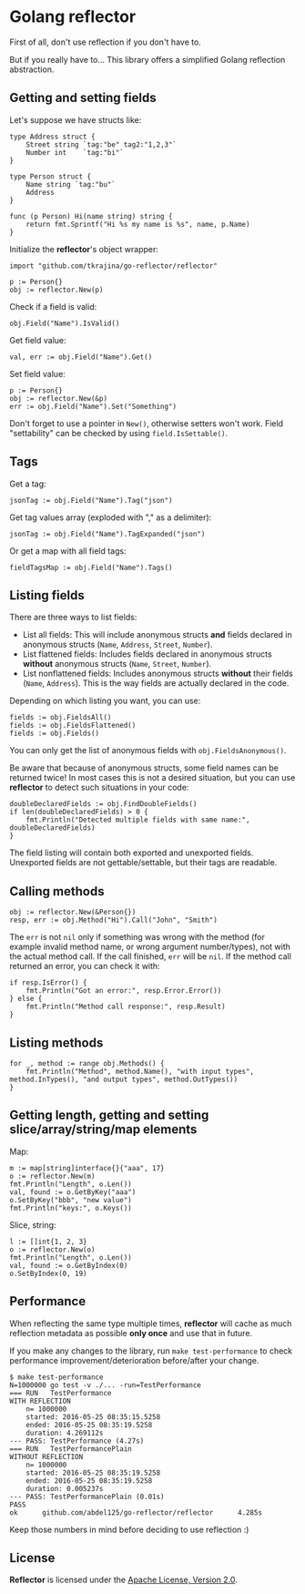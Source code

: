 # Golang reflector

First of all, don't use reflection if you don't have to.

But if you really have to... This library offers a simplified Golang reflection abstraction.

## Getting and setting fields

Let's suppose we have structs like:

    type Address struct {
        Street string `tag:"be" tag2:"1,2,3"`
        Number int    `tag:"bi"`
    }

    type Person struct {
        Name string `tag:"bu"`
        Address
    }

    func (p Person) Hi(name string) string {
        return fmt.Sprintf("Hi %s my name is %s", name, p.Name)
    }

Initialize the **reflector**'s object wrapper:

    import "github.com/tkrajina/go-reflector/reflector"

	p := Person{}
	obj := reflector.New(p)

Check if a field is valid:

    obj.Field("Name").IsValid()

Get field value:

    val, err := obj.Field("Name").Get()

Set field value:

	p := Person{}
	obj := reflector.New(&p)
    err := obj.Field("Name").Set("Something")

Don't forget to use a pointer in `New()`, otherwise setters won't work. Field "settability" can be checked by using `field.IsSettable()`.

## Tags

Get a tag:

    jsonTag := obj.Field("Name").Tag("json")

Get tag values array (exploded with "," as a delimiter):

    jsonTag := obj.Field("Name").TagExpanded("json")

Or get a map with all field tags:

    fieldTagsMap := obj.Field("Name").Tags()

## Listing fields

There are three ways to list fields:

 * List all fields: This will include anonymous structs **and** fields declared in  anonymous structs (`Name`, `Address`, `Street`, `Number`).
 * List flattened fields: Includes fields declared in anonymous structs **without**  anonymous structs (`Name`, `Street`, `Number`).
 * List nonflattened fields: Includes anonymous structs **without** their fields (`Name`, `Address`). This is the way fields are actually declared in the code.

Depending on which listing you want, you can use:

    fields := obj.FieldsAll()
    fields := obj.FieldsFlattened()
    fields := obj.Fields()

You can only get the list of anonymous fields with `obj.FieldsAnonymous()`.

Be aware that because of anonymous structs, some field names can be returned twice!
In most cases this is not a desired situation, but you can use **reflector** to detect such situations in your code:

    doubleDeclaredFields := obj.FindDoubleFields()
    if len(doubleDeclaredFields) > 0 {
        fmt.Println("Detected multiple fields with same name:", doubleDeclaredFields)
    }

The field listing will contain both exported and unexported fields. Unexported fields are not gettable/settable, but their tags are readable.

## Calling methods

	obj := reflector.New(&Person{})
    resp, err := obj.Method("Hi").Call("John", "Smith")

The `err` is not `nil` only if something was wrong with the method (for example invalid method name, or wrong argument number/types), not with the actual method call.
If the call finished, `err` will be `nil`.
If the method call returned an error, you can check it with:

    if resp.IsError() {
        fmt.Println("Got an error:", resp.Error.Error())
    } else {
        fmt.Println("Method call response:", resp.Result)
    }

## Listing methods

    for _, method := range obj.Methods() {
        fmt.Println("Method", method.Name(), "with input types", method.InTypes(), "and output types", method.OutTypes())
    }

## Getting length, getting and setting slice/array/string/map elements

Map:

    m := map[string]interface{}{"aaa", 17}
    o := reflector.New(m)
    fmt.Println("Length", o.Len())
    val, found := o.GetByKey("aaa")
    o.SetByKey("bbb", "new value")
    fmt.Println("keys:", o.Keys())

Slice, string:

    l := []int{1, 2, 3}
    o := reflector.New(o)
    fmt.Println("Length", o.Len())
    val, found := o.GetByIndex(0)
    o.SetByIndex(0, 19)

## Performance

When reflecting the same type multiple times, **reflector** will cache as much reflection metadata as possible **only once** and use that in future.

If you make any changes to the library, run `make test-performance` to check performance improvement/deterioration before/after your change.

    $ make test-performance
    N=1000000 go test -v ./... -run=TestPerformance
    === RUN   TestPerformance
    WITH REFLECTION
        n= 1000000
        started: 2016-05-25 08:35:15.5258
        ended: 2016-05-25 08:35:19.5258
        duration: 4.269112s
    --- PASS: TestPerformance (4.27s)
    === RUN   TestPerformancePlain
    WITHOUT REFLECTION
        n= 1000000
        started: 2016-05-25 08:35:19.5258
        ended: 2016-05-25 08:35:19.5258
        duration: 0.005237s
    --- PASS: TestPerformancePlain (0.01s)
    PASS
    ok      github.com/abdel125/go-reflector/reflector      4.285s

Keep those numbers in mind before deciding to use reflection :)

License
-------

**Reflector** is licensed under the [Apache License, Version 2.0](http://www.apache.org/licenses/LICENSE-2.0).
